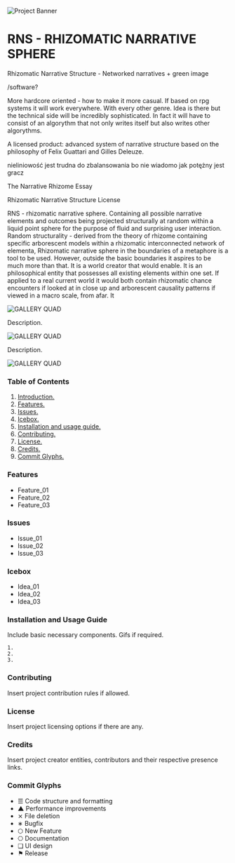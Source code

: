 ![Project Banner](/assets/template_visuals/temp-banner.png)

<a name="intro"></a>
# RNS - RHIZOMATIC NARRATIVE SPHERE
Rhizomatic Narrative Structure - Networked narratives + green image

/software? 

More hardcore oriented - how to make it more casual. If based on rpg systems it will work everywhere. With every other genre. Idea is there but the technical side will be incredibly sophisticated. In fact it will have to consist of an algorythm that not only writes itself but also writes other algorythms.

A licensed product: advanced system of narrative structure based on the philosophy of Felix Guattari and Gilles Deleuze.

nieliniowość jest trudna do zbalansowania bo nie wiadomo jak potężny jest gracz

The Narrative Rhizome Essay 

Rhizomatic Narrative Structure License

RNS - rhizomatic narrative sphere. Containing all possible narrative
elements and outcomes being projected structurally at random within a
liquid point sphere for the purpose of fluid and surprising user interaction.
Random structurality - derived from the theory of rhizome containing
specific arborescent models within a rhizomatic interconnected network of
elementa,
Rhizomatic narrative sphere in the boundaries of a metaphore is a tool to be
used. However, outside the basic boundaries it aspires to be much more than
that. It is a world creator that would enable. It is an philosophical entity that
possesses all existing elements within one set. If applied to a real current world
it would both contain rhizomatic chance encounters if looked at in close up
and arborescent causality patterns if viewed in a macro scale, from afar. It 

![GALLERY QUAD](/assets/template_visuals/temp-dual-gallery.png)

Description.

![GALLERY QUAD](/assets/template_visuals/temp-triple-gallery.png)

Description.

![GALLERY QUAD](/assets/template_visuals/temp-quad-gallery.png)

### Table of Contents
1. [Introduction.](#intro)
2. [Features.](#features)
3. [Issues.](#issues)
4. [Icebox.](#icebox)
5. [Installation and usage guide.](#install)
6. [Contributing.](#contribute)
7. [License.](#license)
8. [Credits.](#credits)
9. [Commit Glyphs.](#glyphs)

<a name="features"></a>
### Features
+ Feature_01
+ Feature_02
+ Feature_03

<a name="issues"></a>
### Issues
+ Issue_01
+ Issue_02
+ Issue_03

<a name="icebox"></a>
### Icebox
+ Idea_01
+ Idea_02
+ Idea_03

<a name="install"></a>
### Installation and Usage Guide
Include basic necessary components. Gifs if required.
```
1. 
2. 
3. 
```

<a name="contribute"></a>
### Contributing
Insert project contribution rules if allowed.

<a name="license"></a>
### License
Insert project licensing options if there are any.

<a name="credits"></a>
### Credits
Insert project creator entities, contributors and their respective presence links.

<a name="glyphs"></a>
### Commit Glyphs

+ ☰ Code structure and formatting
+ ▲ Performance improvements
+ ⨯ File deletion
+ ∗ Bugfix
+ ⬡ New Feature
+ ⎔ Documentation
+ ❑ UI design
+ ⚑ Release

